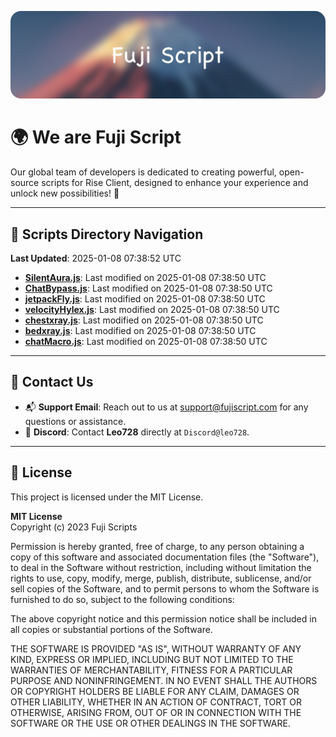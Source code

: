 ![Banner](.github/b.webp)

# 🌍 **We are Fuji Script**

Our global team of developers is dedicated to creating powerful, open-source scripts for Rise Client, designed to enhance your experience and unlock new possibilities! 🌟

---
<!-- SCRIPTS_NAVIGATION_START -->
## 📂 **Scripts Directory Navigation**

**Last Updated**: 2025-01-08 07:38:52 UTC

- **[SilentAura.js](scripts/SilentAura.js)**: Last modified on 2025-01-08 07:38:50 UTC
- **[ChatBypass.js](scripts/ChatBypass.js)**: Last modified on 2025-01-08 07:38:50 UTC
- **[jetpackFly.js](scripts/jetpackFly.js)**: Last modified on 2025-01-08 07:38:50 UTC
- **[velocityHylex.js](scripts/velocityHylex.js)**: Last modified on 2025-01-08 07:38:50 UTC
- **[chestxray.js](scripts/chestxray.js)**: Last modified on 2025-01-08 07:38:50 UTC
- **[bedxray.js](scripts/bedxray.js)**: Last modified on 2025-01-08 07:38:50 UTC
- **[chatMacro.js](scripts/chatMacro.js)**: Last modified on 2025-01-08 07:38:50 UTC

<!-- SCRIPTS_NAVIGATION_END -->

---

## 💬 **Contact Us**  
- 📬 **Support Email**: Reach out to us at [support@fujiscript.com](mailto:support@fujiscript.com) for any questions or assistance.  
- 💬 **Discord**: Contact **Leo728** directly at `Discord@leo728`.

---

## 📜 **License**

This project is licensed under the MIT License.  

**MIT License**  
Copyright (c) 2023 Fuji Scripts  

Permission is hereby granted, free of charge, to any person obtaining a copy of this software and associated documentation files (the "Software"), to deal in the Software without restriction, including without limitation the rights to use, copy, modify, merge, publish, distribute, sublicense, and/or sell copies of the Software, and to permit persons to whom the Software is furnished to do so, subject to the following conditions:  

The above copyright notice and this permission notice shall be included in all copies or substantial portions of the Software.  

THE SOFTWARE IS PROVIDED "AS IS", WITHOUT WARRANTY OF ANY KIND, EXPRESS OR IMPLIED, INCLUDING BUT NOT LIMITED TO THE WARRANTIES OF MERCHANTABILITY, FITNESS FOR A PARTICULAR PURPOSE AND NONINFRINGEMENT. IN NO EVENT SHALL THE AUTHORS OR COPYRIGHT HOLDERS BE LIABLE FOR ANY CLAIM, DAMAGES OR OTHER LIABILITY, WHETHER IN AN ACTION OF CONTRACT, TORT OR OTHERWISE, ARISING FROM, OUT OF OR IN CONNECTION WITH THE SOFTWARE OR THE USE OR OTHER DEALINGS IN THE SOFTWARE.  
